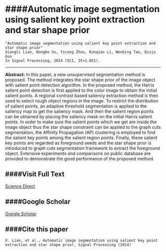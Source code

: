 ####Automatic image segmentation using salient key point extraction and star shape prior
=====

	"Automatic image segmentation using salient key point extraction and star shape prior"
	Xiangli Liao, Hongbo Xu, Yicong Zhou, Kunqian Li, Wenbing Tao, Qiuju Guo
	In Signal Processing, 2014 (SCI, IF=1.851).

----

**Abstract:** In this paper, a new unsupervised segmentation method is proposed.  The method integrates the star shape prior of the image object with salient point detection algorithm. In the proposed method, the Harris salient point detection is first applied to the color image to obtain the initial salient points. A regional contrast based saliency extraction method is then used to select rough object regions in the image. To restrict the distribution of salient points, an adaptive threshold segmentation is applied to the saliency map to get the saliency mask. And then the salient region points can be obtained by placing the saliency mask on the initial Harris salient points. In order to make sure the salient points which we get are inside the image object thus the star shape constraint can be applied to the graph cuts segmentation, the Affinity Propagation (AP) clustering is employed to find the salient key points among the salient region points. Finally, these salient key points are regarded as foreground seeds and the star shape prior is introduced to graph cuts segmentation framework to extract the foreground object. Extensive experiments and comparisons on public database are provided to demonstrate the good performance of the proposed method.

####Visit Full Text
----

[Science Direct](http://www.sciencedirect.com/science/article/pii/S0165168414002163)


####Google Scholar
---

[Google Scholar](http://scholar.google.com.hk/scholar?q=Xiangli+Liao&btnG=&hl=zh-CN&as_sdt=0%2C5&as_ylo=2014)

####Cite this paper
----

	X. Liao, et al., Automatic image segmentation using salient key point extraction and star shape prior, Signal Processing (2014)
